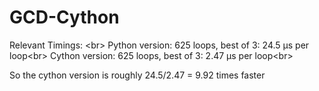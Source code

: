 GCD-Cython
==========

Relevant Timings: <br\>
Python version: 625 loops, best of 3: 24.5 µs per loop<br\>
Cython version: 625 loops, best of 3: 2.47 µs per loop<br\>

So the cython version is roughly 24.5/2.47 = 9.92 times faster
